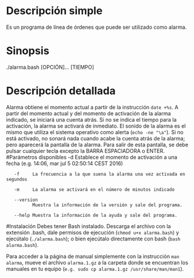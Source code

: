 # Descripción simple
Es un programa de línea de órdenes que puede ser utilizado como alarma.
# Sinopsis
./alarma.bash [OPCIÓN]... [TIEMPO]
# Descripción detallada
Alarma obtiene el momento actual a partir de la instrucción `date +%s`. A partir del momento actual y del momento de activación de la alarma indicado, se iniciará una cuenta atrás. Si no se indica el tiempo para la activación, la alarma se activará de inmediato. El sonido de la alarma es el mismo que utiliza el sistema operativo como alerta (`echo -ne "\a"`). Si no está activado, no sonará nada cuando acabe la cuenta atrás de la alarma; pero aparecerá la pantalla de la alarma. Para salir de esta pantalla, se debe pulsar cualquier tecla excepto la BARRA ESPACIADORA o ENTER.
#Parámetros disponibles
       -d     Establece el momento de activación a una fecha (e.g. 14:06, mar jul  5 02:50:14 CEST 2016)

       -f     La frecuencia a la que suena la alarma una vez activada en segundos

       -m     La alarma se activará en el número de minutos indicado

       --version
              Muestra la información de la versión y sale del programa.

       --help Muestra la información de la ayuda y sale del programa.
#Instalación
Debes tener Bash instalado. Descarga el archivo con la extensión .bash, dale permisos de ejecución (`chmod u+x alarma.bash`) y ejecútalo (`./alarma.bash`); o bien ejecútalo directamente con bash (`bash alarma.bash`).

Para acceder a la página de manual simplemente con la instrucción `man alarma`, mueve el archivo `alarma.1.gz` a la carpeta donde se encuentran los manuales en tu equipo (`e.g. sudo cp alarma.1.gz /usr/share/man/man1`).
